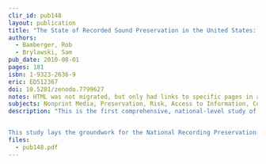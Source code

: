 ```yaml
---
clir_id: pub148
layout: publication
title: "The State of Recorded Sound Preservation in the United States: A National Legacy at Risk in the Digital Age"
authors: 
  - Bamberger, Rob
  - Brylawski, Sam
pub_date: 2010-08-01
pages: 181
isbn: 1-9323-2636-9
eric: ED512367
doi: 10.5281/zenodo.7799627
notes: HTML was not migrated, but only had links to specific pages in a pdf
subjects: Nonprint Media, Preservation, Risk, Access to Information, Copyrights, Federal Legislation, State Legislation, Barriers, Archives, Library Materials, Problems, Technology, Metadata, Storage, Best Practices, Library Education, Curriculum Development
description: "This is the first comprehensive, national-level study of the state of sound recording preservation ever conducted in the U.S. The authors, Rob Bamberger and Sam Brylawski, have produced a study outlining the web of interlocking issues that now threaten the long-term survival of our sound recording history. This study tells us that major areas of America’s recorded sound heritage have already been destroyed or remain inaccessible to the public. It suggests that the lack of conformity between federal and state laws may adversely affect the long-term survival of pre-1972-era sound recordings in particular. And, it warns that the continued lack of national coordination among interested parties in the public and private sectors, in addressing the challenges in preservation, professional education and public access, may not yet be arresting permanent loss of irreplaceable sound recordings in all genres.


This study lays the groundwork for the National Recording Preservation Plan that was mandated under the National Recording Preservation Act of 2000 and will be published by the Library of Congress later in 2010. The National Recording Preservation Plan will make specific recommendations for addressing the complex problems revealed by The State of Recorded Sound Preservation in the United States."
files:
  - pub148.pdf
---
```

